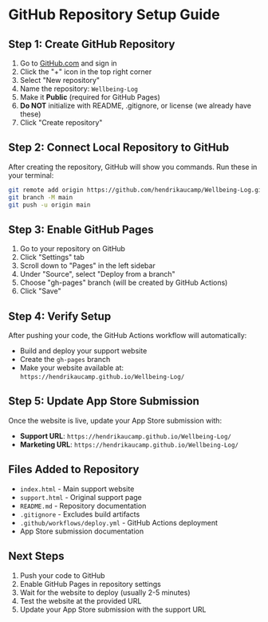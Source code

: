 # GitHub Repository Setup Guide

## Step 1: Create GitHub Repository

1. Go to [GitHub.com](https://github.com) and sign in
2. Click the "+" icon in the top right corner
3. Select "New repository"
4. Name the repository: `Wellbeing-Log`
5. Make it **Public** (required for GitHub Pages)
6. **Do NOT** initialize with README, .gitignore, or license (we already have these)
7. Click "Create repository"

## Step 2: Connect Local Repository to GitHub

After creating the repository, GitHub will show you commands. Run these in your terminal:

```bash
git remote add origin https://github.com/hendrikaucamp/Wellbeing-Log.git
git branch -M main
git push -u origin main
```

## Step 3: Enable GitHub Pages

1. Go to your repository on GitHub
2. Click "Settings" tab
3. Scroll down to "Pages" in the left sidebar
4. Under "Source", select "Deploy from a branch"
5. Choose "gh-pages" branch (will be created by GitHub Actions)
6. Click "Save"

## Step 4: Verify Setup

After pushing your code, the GitHub Actions workflow will automatically:
- Build and deploy your support website
- Create the `gh-pages` branch
- Make your website available at: `https://hendrikaucamp.github.io/Wellbeing-Log/`

## Step 5: Update App Store Submission

Once the website is live, update your App Store submission with:
- **Support URL**: `https://hendrikaucamp.github.io/Wellbeing-Log/`
- **Marketing URL**: `https://hendrikaucamp.github.io/Wellbeing-Log/`

## Files Added to Repository

- `index.html` - Main support website
- `support.html` - Original support page
- `README.md` - Repository documentation
- `.gitignore` - Excludes build artifacts
- `.github/workflows/deploy.yml` - GitHub Actions deployment
- App Store submission documentation

## Next Steps

1. Push your code to GitHub
2. Enable GitHub Pages in repository settings
3. Wait for the website to deploy (usually 2-5 minutes)
4. Test the website at the provided URL
5. Update your App Store submission with the support URL 